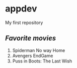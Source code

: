 # appdev
My first repository
## *Favorite movies*
1. Spiderman No way Home
2. Avengers EndGame
3. Puss in Boots: The Last Wish



